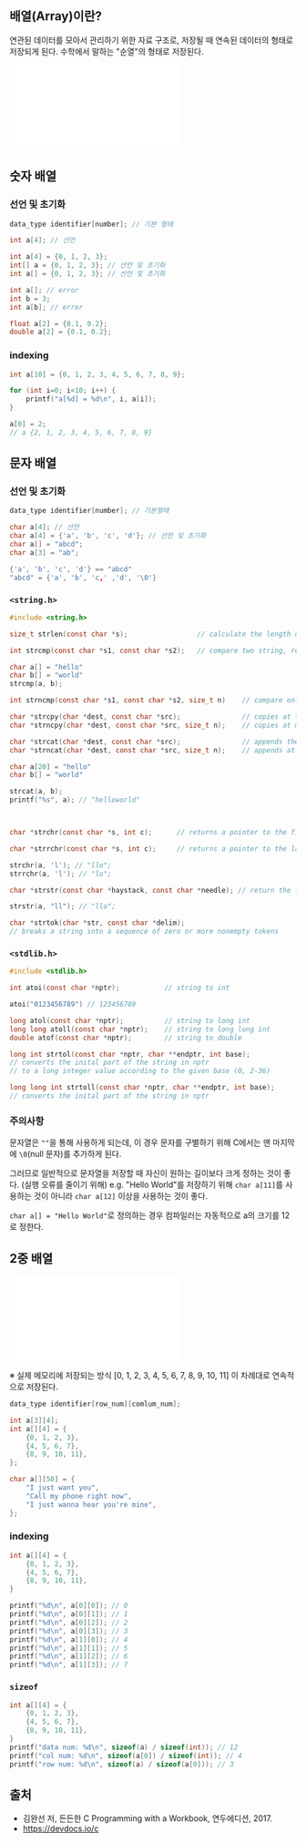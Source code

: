 ## 배열(Array)이란?
연관된 데이터를 모아서 관리하기 위한 자료 구조로, 저장될 때 연속된 데이터의 형태로 저장되게 된다. 수학에서 말하는 "순열"의 형태로 저장된다.

![500](Drawing%202024-04-29%2016.03.13.excalidraw.md)
## 숫자 배열
### 선언 및 초기화
```c
data_type identifier[number]; // 기본 형태

int a[4]; // 선언

int a[4] = {0, 1, 2, 3};
int[] a = {0, 1, 2, 3}; // 선언 및 초기화
int a[] = {0, 1, 2, 3}; // 선언 및 초기화

int a[]; // error
int b = 3;
int a[b]; // error

float a[2] = {0.1, 0.2};
double a[2] = {0.1, 0.2};
```
### indexing
```c
int a[10] = {0, 1, 2, 3, 4, 5, 6, 7, 8, 9};

for (int i=0; i<10; i++) {
	printf("a[%d] = %d\n", i, a[i]);
}

a[0] = 2;
// a {2, 1, 2, 3, 4, 5, 6, 7, 8, 9}

```
## 문자 배열

### 선언 및 초기화
```c
data_type identifier[number]; // 기본형태

char a[4]; // 선언
char a[4] = {'a', 'b', 'c', 'd'}; // 선언 및 초기화
char a[] = "abcd";
char a[3] = "ab";

{'a', 'b', 'c', 'd'} == "abcd"
"abcd" = {'a', 'b', 'c,' ,'d', '\0'}
```

### `<string.h>`
```c
#include <string.h>

size_t strlen(const char *s);                 // calculate the length of string

int strcmp(const char *s1, const char *s2);   // compare two string, return negative, zero, positive

char a[] = "hello"
char b[] = "world"
strcmp(a, b);

int strncmp(const char *s1, const char *s2, size_t n)    // compare only first n bytes

char *strcpy(char *dest, const char *src);               // copies at the string pointeg to by src
char *strncpy(char *dest, const char *src, size_t n);    // copies at most n bytes of src

char *strcat(char *dest, const char *src);               // appends the src string to the dest 
char *strncat(char *dest, const char *src, size_t n);    // appends at most n bytes of src

char a[20] = "hello"
char b[] = "world"

strcat(a, b); 
printf("%s", a); // "helloworld"



char *strchr(const char *s, int c);      // returns a pointer to the first occurrence of c

char *strrchr(const char *s, int c);     // returns a pointer to the last occurrence of c

strchr(a, 'l'); // "llo";
strrchr(a, 'l'); // "lo";

char *strstr(const char *haystack, const char *needle); // return the first occurrence of needle

strstr(a, "ll"); // "llo";

char *strtok(char *str, const char *delim);
// breaks a string into a sequence of zero or more nonempty tokens
```

### `<stdlib.h>`
```c
#include <stdlib.h>

int atoi(const char *nptr);           // string to int

atoi("0123456789") // 123456789

long atol(const char *nptr);          // string to long int
long long atoll(const char *nptr);    // string to long long int
double atof(const char *nptr);        // string to double

long int strtol(const char *nptr, char **endptr, int base); 
// converts the inital part of the string in nptr
// to a long integer value according to the given base (0, 2-36)

long long int strtoll(const char *nptr, char **endptr, int base);
// converts the inital part of the string in nptr
```
### 주의사항
문자열은 `""`을 통해 사용하게 되는데, 이 경우 문자를 구별하기 위해 C에서는 맨 마지막에 `\0`(null 문자)를 추가하게 된다. 

그러므로 일반적으로 문자열을 저장할 때 자신이 원하는 길이보다 크게 정하는 것이 좋다. (실행 오류를 줄이기 위해)
e.g. "Hello World"를 저장하기 위해 `char a[11]`를 사용하는 것이 아니라 `char a[12]` 이상을 사용하는 것이 좋다.

`char a[] = "Hello World"`로 정의하는 경우 컴파일러는 자동적으로 a의 크기를 12로 정한다.
## 2중 배열

![500](Drawing%202024-04-30%2009.28.28.excalidraw.md)

※ 실제 메모리에 저장되는 방식
\[0, 1, 2, 3, 4, 5, 6, 7, 8, 9, 10, 11\] 이 차례대로 연속적으로 저장된다.

```c
data_type identifier[row_num][comlum_num];

int a[3][4];
int a[][4] = {
	{0, 1, 2, 3},
	{4, 5, 6, 7},
	{8, 9, 10, 11},
};

char a[][50] = {
	"I just want you",
	"Call my phone right now",
	"I just wanna hear you're mine",
};
```
### indexing
```c
int a[][4] = {
	{0, 1, 2, 3},
	{4, 5, 6, 7},
	{8, 9, 10, 11},
}

printf("%d\n", a[0][0]); // 0
printf("%d\n", a[0][1]); // 1
printf("%d\n", a[0][2]); // 2
printf("%d\n", a[0][3]); // 3
printf("%d\n", a[1][0]); // 4
printf("%d\n", a[1][1]); // 5
printf("%d\n", a[1][2]); // 6
printf("%d\n", a[1][3]); // 7
```
### `sizeof`
```c
int a[][4] = {
	{0, 1, 2, 3},
	{4, 5, 6, 7},
	{8, 9, 10, 11},
}
printf("data num: %d\n", sizeof(a) / sizeof(int)); // 12
printf("col num: %d\n", sizeof(a[0]) / sizeof(int)); // 4
printf("row num: %d\n", sizeof(a) / sizeof(a[0])); // 3
```
## 출처
+ 김완선 저, 든든한 C Programming with a Workbook, 연두에디션, 2017.
+ https://devdocs.io/c
